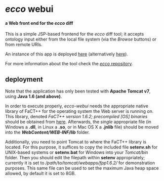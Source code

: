 *ecco* webui
====

#### a Web front end for the *ecco* diff ####

This is a simple JSP-based frontend for the *ecco* diff tool; it accepts ontology input either from the local file system (via the *Browse* buttons) or from remote URIs. 

An instance of this app is deployed [here](http://owl.cs.manchester.ac.uk/diff) (alternatively [here](http://rpc440.cs.man.ac.uk:8080/diff)).

For more information about the tool check the [*ecco* repository](https://github.com/rsgoncalves/ecco).


deployment
--------------------
Note that the application has only been tested with **Apache Tomcat v7**, using **Java 1.6 (and above)**. 

In order to execute properly, *ecco-webui* needs the appropriate native library of FaCT++ for the operating system the Web server is running on. This library, denoted *FaCT++ version 1.6.2; precompiled [OS] binaries* should be obtained from [here](https://code.google.com/p/factplusplus/downloads/list). Afterwards, the *single* appropriate file (in Windows a **.dll**, in Linux a **.so**, or in Mac OS X a **.jnlib** file) should be moved into the **_WebContent/WEB-INF/lib_** folder.

Additionally, you need to point Tomcat to where the FaCT++ library is located. For this purpose, it suffices to copy the included file **setenv.sh** for UNIX-based systems or **setenv.bat** for Windows into your *Tomcat/bin* folder. Then you should edit the filepath within **setenv** appropriately; currently it is set to */path/to/tomcat/webapps/fpp1.6.2/* for demonstration purposes. This same file can be used to set the maximum Java heap space allowed, by default it is set to 8GB.